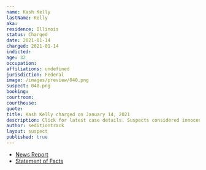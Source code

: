 ```yaml
---
name: Kash Kelly
lastName: Kelly
aka:
residence: Illinois
status: Charged
date: 2021-01-14
charged: 2021-01-14
indicted:
age: 32
occupation:
affiliations: undefined
jurisdiction: Federal
image: /images/preview/040.png
suspect: 040.png
booking:
courtroom:
courthouse:
quote:
title: Kash Kelly charged on January 14, 2021
description: Click for latest case details. Suspects considered innocent until proven guilty.
author: seditiontrack
layout: suspect
published: true
---
```

- [News Report](https://www.nwitimes.com/news/update-hammond-man-charged-by-feds-in-capitol-siege/article_3e13f9f1-f6f3-5034-a712-5bbf2f80eb9f.html)
- [Statement of Facts](https://extremism.gwu.edu/sites/g/files/zaxdzs2191/f/Kash%20Lee%20Kelly%20Statement%20of%20Facts.pdf)
